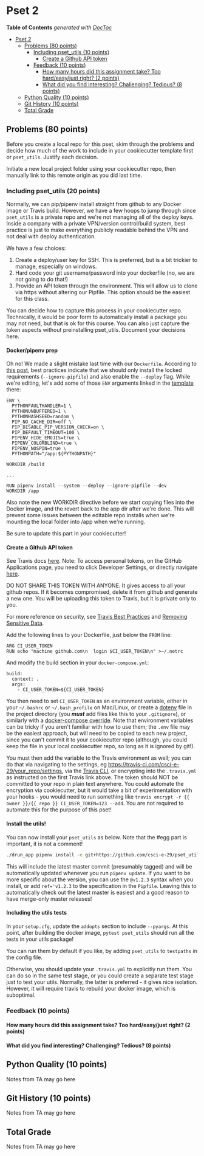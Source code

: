 # Pset 2

<!-- START doctoc generated TOC please keep comment here to allow auto update -->
<!-- DON'T EDIT THIS SECTION, INSTEAD RE-RUN doctoc TO UPDATE -->
**Table of Contents**  *generated with [DocToc](https://github.com/thlorenz/doctoc)*

- [Pset 2](#pset-2)
  - [Problems (80 points)](#problems-80-points)
    - [Including pset_utils (10 points)](#including-pset_utils-10-points)
      - [Create a Github API token](#create-a-github-api-token)
    - [Feedback (10 points)](#feedback-10-points)
      - [How many hours did this assignment take?  Too hard/easy/just right? (2 points)](#how-many-hours-did-this-assignment-take--too-hardeasyjust-right-2-points)
      - [What did you find interesting? Challenging? Tedious? (8 points)](#what-did-you-find-interesting-challenging-tedious-8-points)
  - [Python Quality (10 points)](#python-quality-10-points)
  - [Git History (10 points)](#git-history-10-points)
  - [Total Grade](#total-grade)

<!-- END doctoc generated TOC please keep comment here to allow auto update -->

## Problems (80 points)

Before you create a local repo for this pset, skim through the problems and
decide how much of the work to include in your cookiecutter template first or
`pset_utils`.  Justify each decision.

Initiate a new local project folder using your cookiecutter repo, then manually
link to this remote origin as you did last time.  

### Including pset_utils (20 points)

Normally, we can pip/pipenv install straight from github to any Docker image or
Travis build.  However, we have a few hoops to jump through since `pset_utils`
is a private repo and we're not managing all of the deploy keys.  Inside a
company with a private VPN/version control/build system, best practice is just
to make everything publicly readable behind the VPN and not deal with deploy
authentication.

We have a few choices:

1. Create a deploy/user key for SSH.  This is preferred, but is a bit trickier
   to manage, especially on windows.
2. Hard code your git username/password into your dockerfile (no, we are not
   going to do that!)
3. Provide an API token through the environment.  This will allow us to clone
   via https without altering our Pipfile.  This option should be the easiest
   for this class.

You can decide how to capture this process in your cookiecutter repo.  
Technically, it would be poor form to automatically install a package you may
not need, but that is ok for this course.  You can also just capture the token
aspects without preinstalling pset_utils.  Document your decisions here.

#### Docker/pipenv prep

Oh no! We made a slight mistake last time with our `Dockerfile`.  According to
[this
post](https://stackoverflow.com/questions/46503947/how-to-get-pipenv-running-in-docker),
best practices indicate that we should only install the locked requirements
(`--ignore-pipfile`) and also enable the `--deploy` flag.  While we're editing,
let's add some of those `ENV` arguments linked in the
[template](https://github.com/wemake-services/wemake-django-template/blob/master/%7B%7Bcookiecutter.project_name%7D%7D/docker/django/Dockerfile)
there:

```docker
ENV \
  PYTHONFAULTHANDLER=1 \
  PYTHONUNBUFFERED=1 \
  PYTHONHASHSEED=random \
  PIP_NO_CACHE_DIR=off \
  PIP_DISABLE_PIP_VERSION_CHECK=on \
  PIP_DEFAULT_TIMEOUT=100 \
  PIPENV_HIDE_EMOJIS=true \
  PIPENV_COLORBLIND=true \
  PIPENV_NOSPIN=true \
  PYTHONPATH="/app:${PYTHONPATH}"

WORKDIR /build

...

RUN pipenv install --system --deploy --ignore-pipfile --dev
WORKDIR /app
```

Also note the new WORKDIR directive before we start copying files into the Docker
image, and the revert back to the app dir after we're done.  This will prevent
some issues between the editable repo installs when we're mounting the local
folder into /app when we're running.

Be sure to update this part in your cookiecutter!

#### Create a Github API token

See Travis docs
[here](https://docs.travis-ci.com/user/private-dependencies/#api-token). Note:
To access personal tokens, on the GitHub Applications page, you need to click
Developer Settings, or directly navigate
[here](https://github.com/settings/tokens).

DO NOT SHARE THIS TOKEN WITH ANYONE.  It gives access to all your github repos.
If it becomes compromised, delete it from github and generate a new one.  You
will be uploading this token to Travis, but it is private only to you.

For more reference on security, see [Travis Best
Practices](https://docs.travis-ci.com/user/best-practices-security/#recommendations-on-how-to-avoid-leaking-secrets-to-build-logs)
and [Removing Sensitive
Data](https://help.github.com/articles/removing-sensitive-data-from-a-repository/).

Add the following lines to your Dockerfile, just below the `FROM` line:
```docker
ARG CI_USER_TOKEN
RUN echo "machine github.com\n  login $CI_USER_TOKEN\n" >~/.netrc
```

And modify the build section in your `docker-compose.yml`:
```
build:
  context: .
  args:
    - CI_USER_TOKEN=${CI_USER_TOKEN}
```

You then need to set `CI_USER_TOKEN` as an environment variable, either in your
`~/.bashrc` or `~/.bash_profile` on Mac/Linux, or create a
[dotenv](https://docs.docker.com/compose/env-file/) file in the project
directory (you ***must*** add files like this to your `.gitignore`), or
similarly with a [docker-compose
override](https://docs.docker.com/compose/extends/#multiple-compose-files).  Note
that environment variables can be tricky if you aren't familiar with how to use
them; the `.env` file may be the easiest approach, but will need to be copied
to each new project, since you can't commit it to your cookiecutter repo
(although, you could keep the file in your local cookiecutter repo, so long
as it is ignored by git!).

You must then add the variable to the Travis environment as well; you can do
that via navigating to the settings, eg
https://travis-ci.com/csci-e-29/your_repo/settings, via the [Travis
CLI](https://github.com/travis-ci/travis.rb), or encrypting into the
`.travis.yml` as instructed on the first Travis link above.  The token should
NOT be committed to your repo in plain text anywhere.  You could automate the
encryption via cookiecutter, but it would take a bit of experimentation with
your hooks - you would need to run something like `travis encrypt -r {{ owner
}}/{{ repo }} CI_USER_TOKEN=123 --add`.  You are not required to automate this
for the purpose of this pset!

#### Install the utils!

You can now install your `pset_utils` as below.  Note that the #egg part is
important, it is not a comment!

```bash
./drun_app pipenv install -e git+https://github.com/csci-e-29/pset_utils-you#egg=pset_utils
```

This will include the latest master commit (presumably tagged) and will be
automatically updated whenever you run `pipenv update`.  If you want to be more
specific about the version, you can use the `@v1.2.3` syntax when you install,
or add `ref='v1.2.3` to the specification in the `Pipfile`.  Leaving this to
automatically check out the latest master is easiest and a good reason to have
merge-only master releases!

#### Including the utils tests

In your `setup.cfg`, update the `addopts` section to include `--pyargs`.  At
this point, after building the docker image, `pytest pset_utils` should run all
the tests in your utils package!

You can run them by default if you like, by adding `pset_utils` to `testpaths`
in the config file.

Otherwise, you should update your `.travis.yml` to explicitly run them.  You
can do so in the same test stage, or you could create a separate test stage
just to test your utils.  Normally, the latter is preferred - it gives nice
isolation.  However, it will require travis to rebuild your docker image, which
is suboptimal.

### Feedback (10 points)

#### How many hours did this assignment take?  Too hard/easy/just right? (2 points)

#### What did you find interesting? Challenging? Tedious? (8 points)

## Python Quality (10 points)
Notes from TA may go here

## Git History (10 points)
Notes from TA may go here

## Total Grade
Notes from TA may go here
